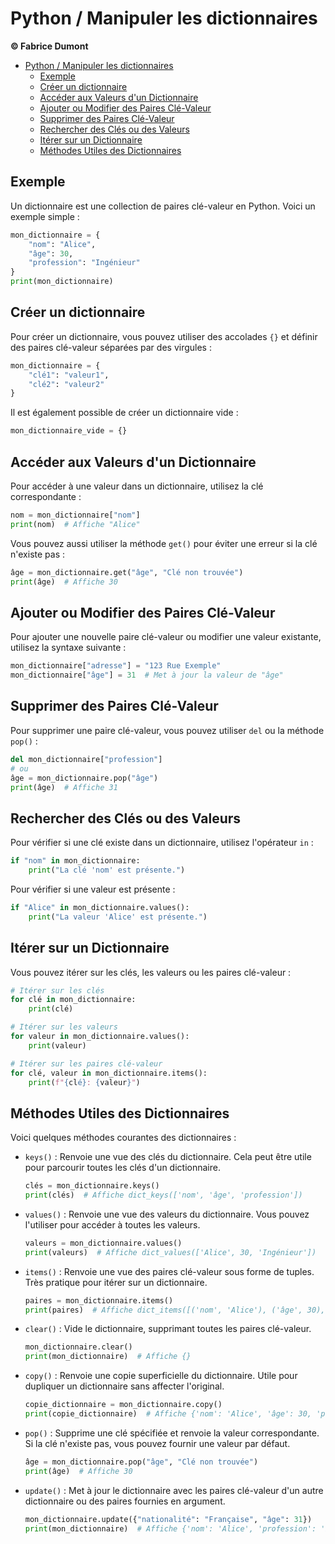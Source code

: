 # Python / Manipuler les dictionnaires

**© Fabrice Dumont**

- [Python / Manipuler les dictionnaires](#python---manipuler-les-dictionnaires)
  - [Exemple](#exemple)
  - [Créer un dictionnaire](#créer-un-dictionnaire)
  - [Accéder aux Valeurs d'un Dictionnaire](#accéder-aux-valeurs-dun-dictionnaire)
  - [Ajouter ou Modifier des Paires Clé-Valeur](#ajouter-ou-modifier-des-paires-clé-valeur)
  - [Supprimer des Paires Clé-Valeur](#supprimer-des-paires-clé-valeur)
  - [Rechercher des Clés ou des Valeurs](#rechercher-des-clés-ou-des-valeurs)
  - [Itérer sur un Dictionnaire](#itérer-sur-un-dictionnaire)
  - [Méthodes Utiles des Dictionnaires](#méthodes-utiles-des-dictionnaires)

## Exemple

Un dictionnaire est une collection de paires clé-valeur en Python. Voici un exemple simple :

```python
mon_dictionnaire = {
    "nom": "Alice",
    "âge": 30,
    "profession": "Ingénieur"
}
print(mon_dictionnaire)
```

## Créer un dictionnaire

Pour créer un dictionnaire, vous pouvez utiliser des accolades `{}` et définir des paires clé-valeur séparées par des virgules :

```python
mon_dictionnaire = {
    "clé1": "valeur1",
    "clé2": "valeur2"
}
```

Il est également possible de créer un dictionnaire vide :

```python
mon_dictionnaire_vide = {}
```

## Accéder aux Valeurs d'un Dictionnaire

Pour accéder à une valeur dans un dictionnaire, utilisez la clé correspondante :

```python
nom = mon_dictionnaire["nom"]
print(nom)  # Affiche "Alice"
```

Vous pouvez aussi utiliser la méthode `get()` pour éviter une erreur si la clé n'existe pas :

```python
âge = mon_dictionnaire.get("âge", "Clé non trouvée")
print(âge)  # Affiche 30
```

## Ajouter ou Modifier des Paires Clé-Valeur

Pour ajouter une nouvelle paire clé-valeur ou modifier une valeur existante, utilisez la syntaxe suivante :

```python
mon_dictionnaire["adresse"] = "123 Rue Exemple"
mon_dictionnaire["âge"] = 31  # Met à jour la valeur de "âge"
```

## Supprimer des Paires Clé-Valeur

Pour supprimer une paire clé-valeur, vous pouvez utiliser `del` ou la méthode `pop()` :

```python
del mon_dictionnaire["profession"]
# ou
âge = mon_dictionnaire.pop("âge")
print(âge)  # Affiche 31
```

## Rechercher des Clés ou des Valeurs

Pour vérifier si une clé existe dans un dictionnaire, utilisez l'opérateur `in` :

```python
if "nom" in mon_dictionnaire:
    print("La clé 'nom' est présente.")
```

Pour vérifier si une valeur est présente :

```python
if "Alice" in mon_dictionnaire.values():
    print("La valeur 'Alice' est présente.")
```

## Itérer sur un Dictionnaire

Vous pouvez itérer sur les clés, les valeurs ou les paires clé-valeur :

```python
# Itérer sur les clés
for clé in mon_dictionnaire:
    print(clé)

# Itérer sur les valeurs
for valeur in mon_dictionnaire.values():
    print(valeur)

# Itérer sur les paires clé-valeur
for clé, valeur in mon_dictionnaire.items():
    print(f"{clé}: {valeur}")
```

## Méthodes Utiles des Dictionnaires

Voici quelques méthodes courantes des dictionnaires :

- `keys()` : Renvoie une vue des clés du dictionnaire. Cela peut être utile pour parcourir toutes les clés d'un dictionnaire.

  ```python
  clés = mon_dictionnaire.keys()
  print(clés)  # Affiche dict_keys(['nom', 'âge', 'profession'])
  ```

- `values()` : Renvoie une vue des valeurs du dictionnaire. Vous pouvez l'utiliser pour accéder à toutes les valeurs.

  ```python
  valeurs = mon_dictionnaire.values()
  print(valeurs)  # Affiche dict_values(['Alice', 30, 'Ingénieur'])
  ```

- `items()` : Renvoie une vue des paires clé-valeur sous forme de tuples. Très pratique pour itérer sur un dictionnaire.

  ```python
  paires = mon_dictionnaire.items()
  print(paires)  # Affiche dict_items([('nom', 'Alice'), ('âge', 30), ('profession', 'Ingénieur')])
  ```

- `clear()` : Vide le dictionnaire, supprimant toutes les paires clé-valeur.

  ```python
  mon_dictionnaire.clear()
  print(mon_dictionnaire)  # Affiche {}
  ```

- `copy()` : Renvoie une copie superficielle du dictionnaire. Utile pour dupliquer un dictionnaire sans affecter l'original.

  ```python
  copie_dictionnaire = mon_dictionnaire.copy()
  print(copie_dictionnaire)  # Affiche {'nom': 'Alice', 'âge': 30, 'profession': 'Ingénieur'}
  ```

- `pop()` : Supprime une clé spécifiée et renvoie la valeur correspondante. Si la clé n'existe pas, vous pouvez fournir une valeur par défaut.

  ```python
  âge = mon_dictionnaire.pop("âge", "Clé non trouvée")
  print(âge)  # Affiche 30
  ```

- `update()` : Met à jour le dictionnaire avec les paires clé-valeur d'un autre dictionnaire ou des paires fournies en argument.

  ```python
  mon_dictionnaire.update({"nationalité": "Française", "âge": 31})
  print(mon_dictionnaire)  # Affiche {'nom': 'Alice', 'profession': 'Ingénieur', 'nationalité': 'Française', 'âge': 31}
  ```
